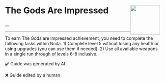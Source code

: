 # The Gods Are Impressed <img style="float: right;" src="https://cdn.cloudflare.steamstatic.com/steamcommunity/public/images/apps/881100/b9aae70a7f07ca96cb9f531bff48119611e0227d.jpg" width="96" height="96">

__

---

To earn The Gods are Impressed achievement, you need to complete the following tasks within Noita. 1) Complete level 5 without losing any health or using upgrades (you can use them if needed). 2) Use all available weapons in a single run through of levels 6-8 inclusive.


:heavy_check_mark: Guide was generated by AI

:x: Guide edited by a human